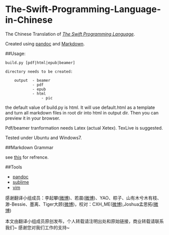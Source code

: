 The-Swift-Programming-Language-in-Chinese
=========================================

The Chinese Translation of <I>[The Swift Programming Language][3]</I>.

Created using [pandoc][1] and [Markdown][2].

##Usage:

    build.py [pdf|html|epub|beamer]

    directory needs to be created:

        output  - beamer
                - pdf
                - epub
                - html
                    - pic

the default value of build.py is html. It will use default.html as a template and turn all markdown files in root dir into html in output dir. Then you can preview it in your browser.

Pdf/beamer tranformation needs Latex (actual Xetex). TexLive is suggested.

Tested under Ubuntu and Windows7.

##Markdown Grammar

see [this][4] for refrence.

##Tools

- [pandoc][5]
- [sublime][6]
- [vim][7]


[1]:http://johnmacfarlane.net/pandoc/ "pandoc"
[2]:http://wowubuntu.com/markdown/ "markdown"
[3]:https://developer.apple.com/library/prerelease/ios/documentation/Swift/Conceptual/Swift_Programming_Language/index.html "The Swift Programming Language"
[4]:http://wowubuntu.com/markdown/ "Markdown 语法说明 (简体中文版)"
[5]:http://johnmacfarlane.net/pandoc/installing.html "pandoc"
[6]:http://www.sublimetext.com/ "sublime"
[7]:http://www.vim.org/download.php "vim"


感谢翻译小组成员：李起攀([微博](http://weibo.com/liqipan "李起攀"))、若晨([微博](http://weibo.com/u/2508964602, "若晨"))、YAO、粽子、山有木兮木有枝、渺-Bessie、墨离、Tiger大顾([微博](http://weibo.com/guyiguy "微博"))，校对：CXH_ME([微博](http://weibo.com/sdqxcxh)),Joshua孟思拓([微博](http://weibo.com/u/3792314315))

本文由翻译小组成员原创发布，个人转载请注明出处和原始链接，商业转载请联系我们~ 感谢您对我们工作的支持~
